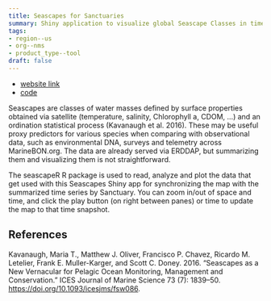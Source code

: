 ```yaml
---
title: Seascapes for Sanctuaries
summary: Shiny application to visualize global Seascape Classes in time and space for the National Marine Sanctuaries.
tags:
- region--us
- org--nms
- product_type--tool
draft: false
---
```



* [website link](https://shiny.marinebon.app/seascapes)
* [code](https://github.com/marinebon/seascape_app)

Seascapes are classes of water masses defined by surface properties obtained via satellite (temperature, salinity, Chlorophyll a, CDOM, …) and an ordination statistical process (Kavanaugh et al. 2016). These may be useful proxy predictors for various species when comparing with observational data, such as environmental DNA, surveys and telemetry across MarineBON.org. The data are already served via ERDDAP, but summarizing them and visualizing them is not straightforward.

The seascapeR R package is used to read, analyze and plot the data that get used with this Seascapes Shiny app for synchronizing the map with the summarized time series by Sanctuary. You can zoom in/out of space and time, and click the play button (on right between panes) or time to update the map to that time snapshot.


## References
Kavanaugh, Maria T., Matthew J. Oliver, Francisco P. Chavez, Ricardo M. Letelier, Frank E. Muller-Karger, and Scott C. Doney. 2016. “Seascapes as a New Vernacular for Pelagic Ocean Monitoring, Management and Conservation.” ICES Journal of Marine Science 73 (7): 1839–50. https://doi.org/10.1093/icesjms/fsw086.
